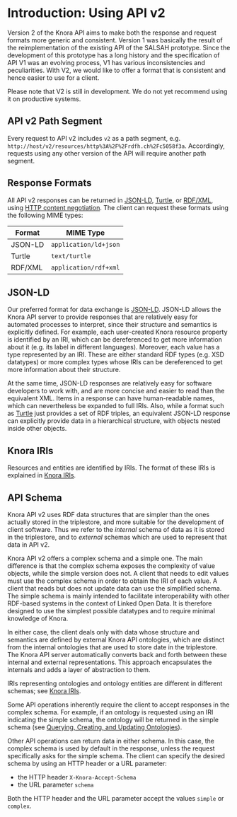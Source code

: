 <!---
Copyright © 2015-2019 the contributors (see Contributors.md).

This file is part of Knora.

Knora is free software: you can redistribute it and/or modify
it under the terms of the GNU Affero General Public License as published
by the Free Software Foundation, either version 3 of the License, or
(at your option) any later version.

Knora is distributed in the hope that it will be useful,
but WITHOUT ANY WARRANTY; without even the implied warranty of
MERCHANTABILITY or FITNESS FOR A PARTICULAR PURPOSE.  See the
GNU Affero General Public License for more details.

You should have received a copy of the GNU Affero General Public
License along with Knora.  If not, see <http://www.gnu.org/licenses/>.
-->

# Introduction: Using API v2

Version 2 of the Knora API aims to make both the response and request
formats more generic and consistent. Version 1 was basically the result
of the reimplementation of the existing API of the SALSAH prototype.
Since the development of this prototype has a long history and the
specification of API V1 was an evolving process, V1 has various
inconsistencies and peculiarities. With V2, we would like to offer a
format that is consistent and hence easier to use for a client.

Please note that V2 is still in development. We do not yet recommend
using it on productive systems.

## API v2 Path Segment

Every request to API v2 includes `v2` as a path segment, e.g.
`http://host/v2/resources/http%3A%2F%2Frdfh.ch%2Fc5058f3a`.
Accordingly, requests using any other version of the API will require
another path segment.

## Response Formats

All API v2 responses can be returned in
[JSON-LD](https://json-ld.org/spec/latest/json-ld/),
[Turtle](https://www.w3.org/TR/turtle/),
or [RDF/XML](https://www.w3.org/TR/rdf-syntax-grammar/), using
[HTTP content negotiation](https://tools.ietf.org/html/rfc7231#section-5.3.2). The client
can request these formats using the following MIME types:

| Format  | MIME Type             |
|---------|-----------------------|
| JSON-LD | `application/ld+json` |
| Turtle  | `text/turtle`         |
| RDF/XML | `application/rdf+xml` |

## JSON-LD

Our preferred format for data exchange is
[JSON-LD](https://json-ld.org/spec/latest/json-ld/). JSON-LD allows the
Knora API server to provide responses that are relatively easy for
automated processes to interpret, since their structure and semantics is
explicitly defined. For example, each user-created Knora resource
property is identified by an IRI, which can be dereferenced to get more
information about it (e.g. its label in different languages). Moreover,
each value has a type represented by an IRI. These are either standard
RDF types (e.g. XSD datatypes) or more complex types whose IRIs can be
dereferenced to get more information about their structure.

At the same time, JSON-LD responses are relatively easy for software
developers to work with, and are more concise and easier to read than
the equivalent XML. Items in a response can have human-readable names,
which can nevertheless be expanded to full IRIs. Also, while a format such as
[Turtle](https://www.w3.org/TR/turtle/) just provides a
set of RDF triples, an equivalent JSON-LD response can explicitly
provide data in a hierarchical structure, with objects nested inside
other objects.

## Knora IRIs

Resources and entities are identified by IRIs. The format of these IRIs
is explained in [Knora IRIs](knora-iris.md).

## API Schema

Knora API v2 uses RDF data structures that are simpler than the ones
actually stored in the triplestore, and more suitable for the development
of client software. Thus we refer to the *internal* schema of data
as it is stored in the triplestore, and to *external* schemas which
are used to represent that data in API v2.

Knora API v2 offers a complex schema and a simple one. The main difference
is that the complex schema exposes the complexity of value objects, while
the simple version does not. A client that needs to edit values must use the
complex schema in order to obtain the IRI of each value. A client that reads
but does not update data can use the simplified schema. The simple schema is
mainly intended to facilitate interoperability with other RDF-based systems in the
context of Linked Open Data. It is therefore designed to use the
simplest possible datatypes and to require minimal knowledge of Knora.

In either case, the client deals only with data whose structure and
semantics are defined by external Knora API ontologies, which are distinct from
the internal ontologies that are used to store date in the triplestore. The Knora
API server automatically converts back and forth between these internal
and external representations. This approach encapsulates the internals
and adds a layer of abstraction to them.

IRIs representing ontologies and ontology entities are different in different
schemas; see [Knora IRIs](knora-iris.md).

Some API operations inherently require the client to accept responses in
the complex schema. For example, if an ontology is requested using an IRI
indicating the simple schema, the ontology will be returned in the simple schema (see
[Querying, Creating, and Updating Ontologies](ontology-information.md)).

Other API operations can return data in either schema. In this case, the
complex schema is used by default in the response, unless the request specifically
asks for the simple schema. The client can specify the desired schema by using
an HTTP header or a URL parameter:

  - the HTTP header `X-Knora-Accept-Schema`
  - the URL parameter `schema`

Both the HTTP header and the URL parameter accept the values `simple` or
`complex`.
